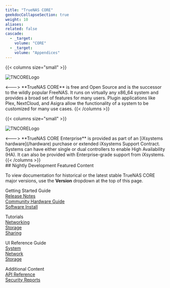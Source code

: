 ```yaml
---
title: "TrueNAS CORE"
geekdocCollapseSection: true
weight: 10
aliases:
related: false
cascade:
  - _target:
    volume: "CORE"
  - _target:
    volume: "Appendices" 
---
```

<style>
div.gdoc-page__header {display: none;}
div.docs-read_mod {display: none;}
h1 {display:none;}
</style>

{{< columns size="small" >}}
<p>
<img src="/images/truenas-core-logo.png" alt="TNCORELogo" class="logo">
</p>
<--->
**TrueNAS CORE** is free and Open Source and is the successor to the wildly popular FreeNAS.
It runs on virtually any x86_64 system and provides a broad set of features for many users.
Plugin applications like Plex, NextCloud, and Asigra allow the functionality of a system to be customized for many use cases.
{{< /columns >}}

<br>

{{< columns size="small" >}}
<p>
<img src="/images/tn-enterprise-logo.png" alt="TNCORELogo" class="logo">
</p>
<--->
**TrueNAS CORE Enterprise** is provided as part of an [iXsystems hardware](/hardware) purchase or extended iXsystems Support Contract.
Systems can have either single or dual controllers to enable High Availability (HA).
It can also be provided with Enterprise-grade support from iXsystems.
{{< /columns >}}

<div class="noprint">
## Nightly Development Featured Content

To view documentation for historical or the latest stable TrueNAS CORE major versions, use the **Version** dropdown at the top of this page.

<div class="docs-sections">
  <p>
	Getting Started Guide
	<br><a href="/core/gettingstarted/corereleasenotes/">Release Notes</a>
	<br><a href="/core/gettingstarted/corehardwareguide/">Community Hardware Guide</a>
	<br><a href="/core/gettingstarted/install/">Software Install</a>
  </p>
  <p>
	Tutorials
	<br><a href="/core/coretutorials/network/">Networking</a>
	<br><a href="/core/coretutorials/storage/">Storage</a>
	<br><a href="/core/coretutorials/sharing/">Sharing</a>
  </p>
  <p>
	UI Reference Guide
	<br><a href="/core/uireference/system/">System</a>
	<br><a href="/core/uireference/network/">Network</a>
	<br><a href="/core/uireference/storage/">Storage</a>
  </p>
  <p>
	Additional Content
	<br><a href="/core/api/">API Reference</a>
	<br><a href="/core/coresecurityreports/">Security Reports</a>
  </p>
</div>
</div>
